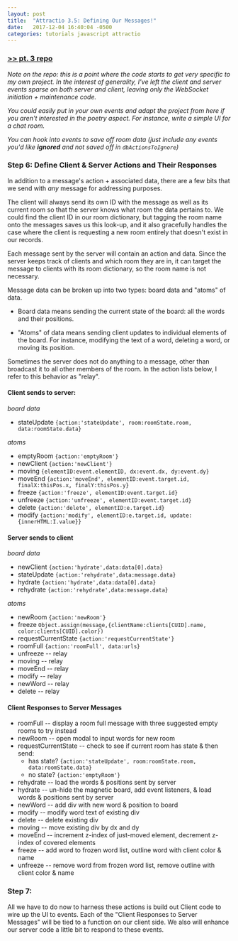 ```yaml
---
layout: post
title:  "Attractio 3.5: Defining Our Messages!"
date:   2017-12-04 16:40:04 -0500
categories: tutorials javascript attractio
---
```


### [>> pt. 3 repo](https://github.com/thmsdnnr/attractio-tutorial/tree/master/pt3)
*Note on the repo: this is a point where the code starts to get very specific to my own project. In the interest of generality, I've left the client and server events sparse on both server and client, leaving only the WebSocket initiation + maintenance code.*

*You could easily put in your own events and adapt the project from here if you aren't interested in the poetry aspect. For instance, write a simple UI for a chat room.*

*You can hook into events to save off room data (just include any events you'd like __ignored__ and not saved off in `dbActionsToIgnore`)*

### Step 6: Define Client & Server Actions and Their Responses

In addition to a message's action + associated data, there are a few bits that we send with *any* message for addressing purposes.

The client will always send its own ID with the message as well as its current room so that the server knows what room the data pertains to. We could find the client ID in our room dictionary, but tagging the room name onto the messages saves us this look-up, and it also gracefully handles the case where the client is requesting a new room entirely that doesn't exist in our records.

Each message sent by the server will contain an action and data. Since the server keeps track of clients and which room they are in, it can target the message to clients with its room dictionary, so the room name is not necessary.

Message data can be broken up into two types: board data and "atoms" of data.

* Board data means sending the current state of the board: all the words and their positions.

* "Atoms" of data means sending client updates to individual elements of the board. For instance, modifying the text of a word, deleting a word, or moving its position.

Sometimes the server does not do anything to a message, other than broadcast it to all other members of the room. In the action lists below, I refer to this behavior as "relay".

#### Client sends to server:

*board data*

* stateUpdate `{action:'stateUpdate', room:roomState.room, data:roomState.data}`

*atoms*
* emptyRoom `{action:'emptyRoom'}`
* newClient `{action:'newClient'}`
* moving `{elementID:event.elementID, dx:event.dx, dy:event.dy}`
* moveEnd `{action:'moveEnd', elementID:event.target.id, finalX:thisPos.x, finalY:thisPos.y}`
* freeze `{action:'freeze', elementID:event.target.id}`
* unfreeze `{action:'unfreeze', elementID:event.target.id}`
* delete `{action:'delete', elementID:e.target.id}`
* modify `{action:'modify', elementID:e.target.id, update:{innerHTML:I.value}}`

#### Server sends to client

*board data*
* newClient `{action:'hydrate',data:data[0].data}`
* stateUpdate `{action:'rehydrate',data:message.data}`
* hydrate `{action:'hydrate',data:data[0].data}`
* rehydrate `{action:'rehydrate',data:message.data}`

*atoms*
* newRoom `{action:'newRoom'}`
* freeze `Object.assign(message,{clientName:clients[CUID].name, color:clients[CUID].color})`
* requestCurrentState `{action:'requestCurrentState'}`
* roomFull `{action:'roomFull', data:urls}`
* unfreeze -- relay
* moving -- relay
* moveEnd -- relay
* modify -- relay
* newWord -- relay
* delete -- relay

#### Client Responses to Server Messages
* roomFull -- display a room full message with three suggested empty rooms to try instead
* newRoom -- open modal to input words for new room
* requestCurrentState -- check to see if current room has state & then send:
  *  has state? `{action:'stateUpdate', room:roomState.room, data:roomState.data}`
  *  no state? `{action:'emptyRoom'}`
* rehydrate -- load the words & positions sent by server
* hydrate -- un-hide the magnetic board, add event listeners, & load words & positions sent by server
* newWord -- add div with new word & position to board
* modify -- modify word text of existing div
* delete -- delete existing div
* moving -- move existing div by dx and dy
* moveEnd -- increment z-index of just-moved element, decrement z-index of covered elements
* freeze -- add word to frozen word list, outline word with client color & name
* unfreeze -- remove word from frozen word list, remove outline with client color & name

### Step 7:

All we have to do now to harness these actions is build out Client code to wire up the UI to events. Each of the "Client Responses to Server Messages" will be tied to a function on our client side. We also will enhance our server code a little bit to respond to these events.
